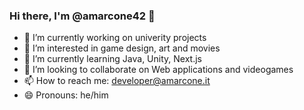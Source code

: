 ### Hi there, I'm @amarcone42 👋

- 🔭 I’m currently working on univerity projects
- 👀 I’m interested in game design, art and movies
- 🌱 I’m currently learning Java, Unity, Next.js
- 👯 I’m looking to collaborate on Web applications and videogames
- 📫 How to reach me: developer@amarcone.it
- 😄 Pronouns: he/him
